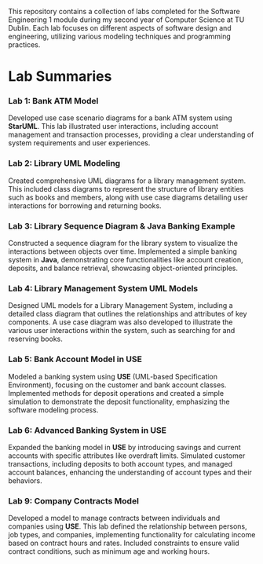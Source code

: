 This repository contains a collection of labs completed for the Software Engineering 1 module during my second year of Computer Science at TU Dublin. Each lab focuses on different aspects of software design and engineering, utilizing various modeling techniques and programming practices.

# Lab Summaries

### Lab 1: Bank ATM Model
Developed use case scenario diagrams for a bank ATM system using **StarUML**. This lab illustrated user interactions, including account management and transaction processes, providing a clear understanding of system requirements and user experiences.

### Lab 2: Library UML Modeling
Created comprehensive UML diagrams for a library management system. This included class diagrams to represent the structure of library entities such as books and members, along with use case diagrams detailing user interactions for borrowing and returning books.

### Lab 3: Library Sequence Diagram & Java Banking Example
Constructed a sequence diagram for the library system to visualize the interactions between objects over time. Implemented a simple banking system in **Java**, demonstrating core functionalities like account creation, deposits, and balance retrieval, showcasing object-oriented principles.

### Lab 4: Library Management System UML Models
Designed UML models for a Library Management System, including a detailed class diagram that outlines the relationships and attributes of key components. A use case diagram was also developed to illustrate the various user interactions within the system, such as searching for and reserving books.

### Lab 5: Bank Account Model in USE
Modeled a banking system using **USE** (UML-based Specification Environment), focusing on the customer and bank account classes. Implemented methods for deposit operations and created a simple simulation to demonstrate the deposit functionality, emphasizing the software modeling process.

### Lab 6: Advanced Banking System in USE
Expanded the banking model in **USE** by introducing savings and current accounts with specific attributes like overdraft limits. Simulated customer transactions, including deposits to both account types, and managed account balances, enhancing the understanding of account types and their behaviors.

### Lab 9: Company Contracts Model
Developed a model to manage contracts between individuals and companies using **USE**. This lab defined the relationship between persons, job types, and companies, implementing functionality for calculating income based on contract hours and rates. Included constraints to ensure valid contract conditions, such as minimum age and working hours.
